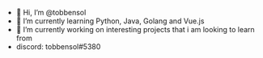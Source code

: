 - 👋 Hi, I’m @tobbensol
- 🌱 I’m currently learning Python, Java, Golang and Vue.js
- 💞️ I’m currently working on interesting projects that i am looking to learn from
- discord: tobbensol#5380
